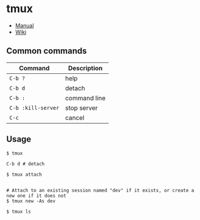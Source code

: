 # tmux

* [Manual](https://man.openbsd.org/tmux)
* [Wiki](https://github.com/tmux/tmux/wiki/)


## Common commands

Command|Description
---|---
`C-b ?`|help
`C-b d`|detach
`C-b :`|command line
`C-b :kill-server`|stop server
`C-c`|cancel

## Usage

```
$ tmux

C-b d # detach

$ tmux attach


# Attach to an existing session named "dev" if it exists, or create a new one if it does not
$ tmux new -As dev

$ tmux ls
```
